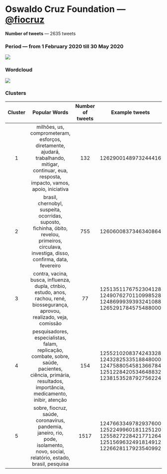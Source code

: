 # Oswaldo Cruz Foundation — [@fiocruz](https://twitter.com/fiocruz)

**Number of tweets** —  2635  tweets



### Period — from 1 February 2020 till 30 May 2020



![](https://github.com/vitiugin/who/blob/master/appendix/time_series/fiocruz_timeseries.png?raw=true)



### Wordcloud

![](https://github.com/vitiugin/who/blob/master/appendix/wordclouds/fiocruz_cloud.png?raw=true)



### Clusters

| **Cluster** |                      **Popular Words**                       | **Number of tweets** | **Example tweets**                                           |
| :---------: | :----------------------------------------------------------: | :------------------: | ------------------------------------------------------------ |
|      1      | milhões, us, comprometeram, esforços, diretamente, ajudará, trabalhando, mitigar, continuar, eua, resposta, impacto, vamos, apoio, iniciativa |        132        | 1262900148973244416 |
|      2      | brasil, chernobyl, suspeita, ocorridas, suposto, fichinha, óbito, revelou, primeiros, circulava, investiga, disso, confirma, data, fevereiro |        755         | 1260600837346340864 |
|      3      | contra, vacina, busca, influenza, dupla, ctnbio, estudo, anos, rachou, rené, biossegurança, aprovou, realizado, veja, comissão |        77        | 1251351176752304128<br />1249076270110998528<br />1248699939393241088<br />1265291784575488000 |
|      4      | pesquisadores, especialistas, falam, replicação, combate, sobre, saúde, pacientes, ciência, primária, resultados, importância, medicamento, inibir, atenção |         154          | 1255210208374243328<br />1243282533518848000<br />1247588054581366784<br />1251228420534648832<br />1238153528792756224 |
|      5      | sobre, fiocruz, saúde, coronavírus, pandemia, janeiro, rio, pode, isolamento, novo, social, relatório, estado, brasil, pesquisa |         1517          | 1247663349782937600<br />1252249960181125120<br />1255827228421771264<br />1251569632491814912<br />1226628117923540992 |
